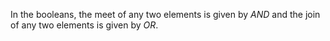 In the booleans, the meet of any two elements is given by $AND$ and the join of 
any two elements is given by $OR$.
